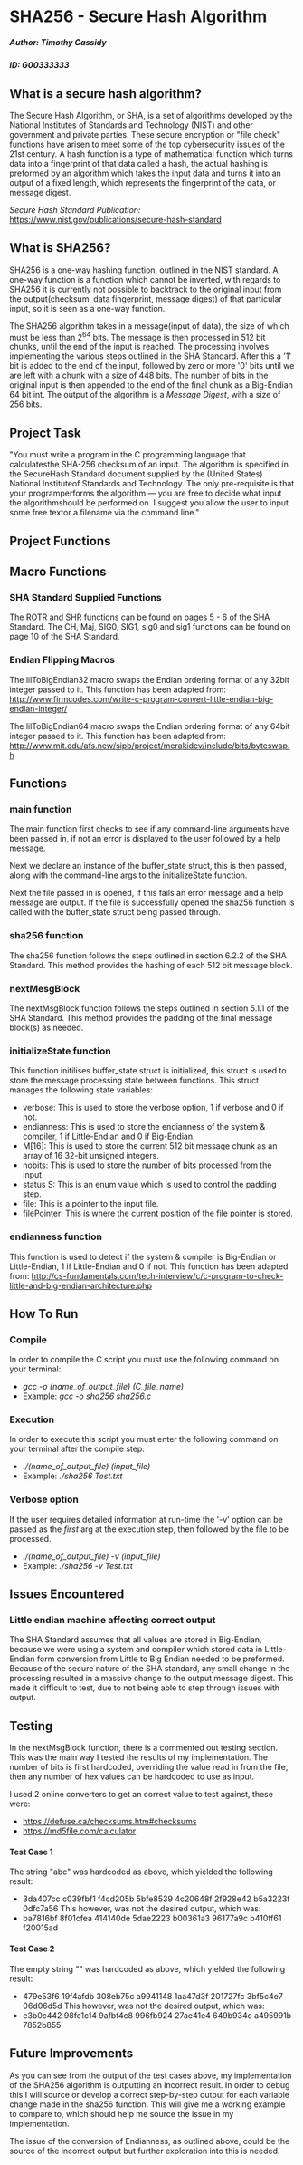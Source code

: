 # SHA256 - Secure Hash Algorithm
##### Author:   Timothy Cassidy            
##### ID:   G00333333
## What is a secure hash algorithm?
The Secure Hash Algorithm, or SHA, is a set of algorithms developed by the National Institutes of Standards and Technology (NIST) and 
other government and private parties. These secure encryption or "file check" functions have arisen to meet some of the top 
cybersecurity issues of the 21st century. A hash function is a type of mathematical function which turns data into a fingerprint of that 
data called a hash, the actual hashing is preformed by an algorithm which takes the input data and turns it into an output of a fixed 
length, which represents the fingerprint of the data, or message digest.

*Secure Hash Standard Publication:* https://www.nist.gov/publications/secure-hash-standard

## What is SHA256?
SHA256 is a one-way hashing function, outlined in the NIST standard. A one-way function is a function which cannot be inverted, with 
regards to SHA256 it is currently not possible to backtrack to the original input from the output(checksum, data fingerprint, message 
digest) of that particular input, so it is seen as a one-way function.

The SHA256 algorithm takes in a message(input of data), the size of which must be less than 2<sup>64</sup> bits. The message is then 
processed in 512 bit chunks, until the end of the input is reached. The processing involves implementing the various steps outlined in 
the SHA Standard. After this a '1' bit is added to the end of the input, followed by zero or more '0' bits until we are left with a 
chunk with a size of 448 bits. The number of bits in the original input is then appended to the end of the final chunk as a Big-Endian 
64 bit int. The output of the algorithm is a *Message Digest*, with a size of 256 bits.

## Project Task
"You must write a program in the C programming language that calculatesthe SHA-256 checksum of an input. The algorithm is specified in 
the SecureHash Standard document supplied by the (United States) National Instituteof Standards and Technology. The only pre-requisite 
is that your programperforms the algorithm — you are free to decide what input the algorithmshould be performed on. I suggest you allow 
the user to input some free textor a filename via the command line."

## Project Functions
## Macro Functions
### SHA Standard Supplied Functions
The ROTR and SHR functions can be found on pages 5 - 6 of the SHA Standard.
The CH, Maj, SIG0, SIG1, sig0 and sig1 functions can be found on page 10 of the SHA Standard.
### Endian Flipping Macros
The lilToBigEndian32 macro swaps the Endian ordering format of any 32bit integer passed to it.
This function has been adapted from: http://www.firmcodes.com/write-c-program-convert-little-endian-big-endian-integer/

The lilToBigEndian64 macro swaps the Endian ordering format of any 64bit integer passed to it.
This function has been adapted from: http://www.mit.edu/afs.new/sipb/project/merakidev/include/bits/byteswap.h
## Functions
### main function
The main function first checks to see if any command-line arguments have been passed in, if not an error is displayed to the user 
followed by a help message.

Next we declare an instance of the buffer_state struct, this is then passed, along with the command-line args to the initializeState 
function.

Next the file passed in is opened, if this fails an error message and a help message are output. If the file is successfully opened the 
sha256 function is called with the buffer_state struct being passed through.
### sha256 function
The sha256 function follows the steps outlined in section 6.2.2 of the SHA Standard. This method provides the hashing of each 512 bit 
message block.
### nextMesgBlock
The nextMsgBlock function follows the steps outlined in section 5.1.1 of the SHA Standard. This method provides the padding of the final 
message block(s) as needed.
### initializeState function
This function initilises buffer_state struct is initialized, this struct is used to store the message processing state between 
functions. This struct manages the following state variables:
- verbose: This is used to store the verbose option, 1 if verbose and 0 if not.
- endianness: This is used to store the endianness of the system & compiler, 1 if Little-Endian and 0 if Big-Endian.
- M[16]: This is used to store the current 512 bit message chunk as an array of 16 32-bit unsigned integers.
- nobits: This is used to store the number of bits processed from the input.
- status S: This is an enum value which is used to control the padding step.
- file: This is a pointer to the input file.
- filePointer: This is where the current position of the file pointer is stored.
### endianness function
This function is used to detect if the system & compiler is Big-Endian or Little-Endian, 1 if Little-Endian and 0 if not. This function 
has been adapted from: http://cs-fundamentals.com/tech-interview/c/c-program-to-check-little-and-big-endian-architecture.php

## How To Run 
### Compile
In order to compile the C script you must use the following command on your terminal:
- *gcc -o (name_of_output_file) (C_file_name)*
- Example: *gcc -o sha256 sha256.c*
### Execution
In order to execute this script you must enter the following command on your terminal after the compile step:
- *./(name_of_output_file) (input_file)*
- Example: *./sha256 Test.txt*
### Verbose option
If the user requires detailed information at run-time the '-v' option can be passed as the *first* arg at the execution step, then 
followed by the file to be processed.
- *./(name_of_output_file) -v (input_file)*
- Example: *./sha256 -v Test.txt*

## Issues Encountered
### Little endian machine affecting correct output
The SHA Standard assumes that all values are stored in Big-Endian, because we were using a system and compiler which stored data in 
Little-Endian form conversion from Little to Big Endian needed to be preformed. Because of the secure nature of the SHA standard, any 
small change in the processing resulted in a massive change to the output message digest. This made it difficult to test, due to not 
being able to step through issues with output.

## Testing
In the nextMsgBlock function, there is a commented out testing section. This was the main way I tested the results of my implementation. 
The number of bits is first hardcoded, overriding the value read in from the file, then any number of hex values can be hardcoded to use 
as input.

I used 2 online converters to get an correct value to test against, these were:
- https://defuse.ca/checksums.htm#checksums
- https://md5file.com/calculator 

#### Test Case 1
The string "abc" was hardcoded as above, which yielded the following result:
- 3da407cc c039fbf1 f4cd205b 5bfe8539 4c20648f 2f928e42 b5a3223f 0dfc7a56
This however, was not the desired output, which was:
- ba7816bf 8f01cfea 414140de 5dae2223 b00361a3 96177a9c b410ff61 f20015ad

#### Test Case 2
The empty string "" was hardcoded as above, which yielded the following result:
- 479e53f6 19f4afdb 308eb75c a9941148 1aa47d3f 201727fc 3bf5c4e7 06d06d5d
This however, was not the desired output, which was:
- e3b0c442 98fc1c14 9afbf4c8 996fb924 27ae41e4 649b934c a495991b 7852b855

## Future Improvements
As you can see from the output of the test cases above, my implementation of the SHA256 algorithm is outputting an incorrect result. In 
order to debug this I will source or develop a correct step-by-step output for each variable change made in the sha256 function. This 
will give me a working example to compare to, which should help me source the issue in my implementation. 

The issue of the conversion of Endianness, as outlined above, could be the source of the incorrect output but further exploration into 
this is needed.
